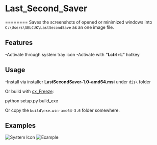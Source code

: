 # Last_Second_Saver
========
Saves the screenshots of opened or minimized windows into `C:\Users\SELCUK\LastSecondSave` as an one image file.

## Features
-Activate through system tray icon
-Activate with **"Lctrl+L"** hotkey

## Usage

-Install via installer **LastSecondSaver-1.0-amd64.msi** under `dis\` folder

Or build with [cx_Freeze](https://pypi.org/project/cx_Freeze/):
  
  python setup.py build_exe

Or copy the `build\exe.win-amd64-3.6` folder somewhere.

## Examples

![System Icon](https://prnt.sc/keenry)
![Example](https://pypi.python.org/pypi/keyboard/)

